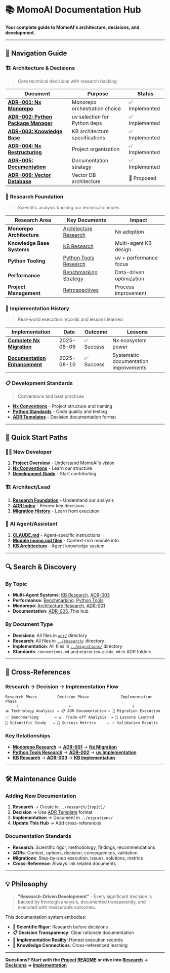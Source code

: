 # 📚 MomoAI Documentation Hub

**Your complete guide to MomoAI's architecture, decisions, and development.**

---

## 🧭 Navigation Guide

### 🏗️ **Architecture & Decisions**

> Core technical decisions with research backing

| Document                                                                          | Purpose                        | Status         |
| --------------------------------------------------------------------------------- | ------------------------------ | -------------- |
| **[ADR-001: Nx Monorepo](adr/001-nx-monorepo/decision.md)**                       | Monorepo orchestration choice  | ✅ Implemented |
| **[ADR-002: Python Package Manager](adr/002-python-package-manager/decision.md)** | uv selection for Python deps   | ✅ Implemented |
| **[ADR-003: Knowledge Base](adr/003-kb-implementation/decision.md)**              | KB architecture specifications | ✅ Implemented |
| **[ADR-004: Nx Restructuring](adr/004-nx-restructuring/)**                        | Project organization           | ✅ Implemented |
| **[ADR-005: Documentation](adr/005-documentation-restructuring/)**                | Documentation strategy         | ✅ Implemented |
| **[ADR-006: Vector Database](adr/006-vector-database-implementation/decision.md)** | Vector DB architecture          | 🚧 Proposed   |

### 🔬 **Research Foundation**

> Scientific analysis backing our technical choices

| Research Area              | Key Documents                                               | Impact                   |
| -------------------------- | ----------------------------------------------------------- | ------------------------ |
| **Monorepo Architecture**  | [Architecture Research](../research/monorepo-architecture/) | Nx adoption              |
| **Knowledge Base Systems** | [KB Research](../research/knowledge-base/)                  | Multi-agent KB design    |
| **Python Tooling**         | [Python Tools Research](../research/python-tooling/)        | uv + performance focus   |
| **Performance**            | [Benchmarking Strategy](../research/performance/)           | Data-driven optimization |
| **Project Management**     | [Retrospectives](../research/project-management/)           | Process improvement      |

### 🔄 **Implementation History**

> Real-world execution records and lessons learned

| Implementation                                                                                         | Date       | Outcome    | Lessons                               |
| ------------------------------------------------------------------------------------------------------ | ---------- | ---------- | ------------------------------------- |
| **[Complete Nx Migration](docs/adr/001-nx-monorepo/migration-guide.md)**                               | 2025-08-09 | ✅ Success | Nx ecosystem power                    |
| **[Documentation Enhancement](docs/adr/005-documentation-restructuring/implementation-2025-08-10.md)** | 2025-08-10 | ✅ Success | Systematic documentation improvements |

### 📋 **Development Standards**

> Conventions and best practices

- **[Nx Conventions](adr/001-nx-monorepo/conventions.md)** - Project structure and naming
- **[Python Standards](../research/python-tooling/)** - Code quality and testing
- **[ADR Templates](adr/)** - Decision documentation format

---

## 🎯 **Quick Start Paths**

### 👨‍💻 **New Developer**

1. **[Project Overview](../README.md)** - Understand MomoAI's vision
2. **[Nx Conventions](adr/001-nx-monorepo/conventions.md)** - Learn our structure
3. **[Development Guide](../README.md#-development)** - Start contributing

### 🏗️ **Architect/Lead**

1. **[Research Foundation](../research/)** - Understand our analysis
2. **[ADR Index](#-architecture--decisions)** - Review key decisions
3. **[Migration History](#-implementation-history)** - Learn from execution

### 🤖 **AI Agent/Assistant**

1. **[CLAUDE.md](../CLAUDE.md)** - Agent-specific instructions
2. **[Module momo.md files](../code/libs/)** - Context-rich module info
3. **[KB Architecture](adr/003-kb-implementation/)** - Agent knowledge system

---

## 🔍 **Search & Discovery**

### By Topic

- **Multi-Agent Systems**: [KB Research](../research/knowledge-base/), [ADR-003](adr/003-kb-implementation/)
- **Performance**: [Benchmarking](../research/performance/), [Python Tools](../research/python-tooling/)
- **Monorepo**: [Architecture Research](../research/monorepo-architecture/), [ADR-001](adr/001-nx-monorepo/)
- **Documentation**: [ADR-005](adr/005-documentation-restructuring/), This hub

### By Document Type

- **Decisions**: All files in [`adr/`](adr/) directory
- **Research**: All files in [`../research/`](../research/) directory
- **Implementation**: All files in [`../migrations/`](../migrations/) directory
- **Standards**: `conventions.md` and `migration-guide.md` in ADR folders

---

## 🔗 **Cross-References**

### Research → Decision → Implementation Flow

```
Research Phase         Decision Phase              Implementation Phase
     ↓                      ↓                           ↓
📊 Technology Analysis → 📋 ADR Documentation → 🔄 Migration Execution
📈 Benchmarking       → ⚖️  Trade-off Analysis  → 📝 Lessons Learned
🔬 Scientific Study   → 🎯 Success Metrics     → ✅ Validation Results
```

### Key Relationships

- **[Monorepo Research](../research/monorepo-architecture/)** → **[ADR-001](adr/001-nx-monorepo/)** → **[Nx Migration](../migrations/)**
- **[Python Tools Research](../research/python-tooling/)** → **[ADR-002](adr/002-python-package-manager/)** → **[uv Implementation](adr/002-python-package-manager/migration-guide.md)**
- **[KB Research](../research/knowledge-base/)** → **[ADR-003](adr/003-kb-implementation/)** → **[KB Implementation](../code/libs/python/momo-kb/)**

---

## 🛠️ **Maintenance Guide**

### Adding New Documentation

1. **Research** → Create in `../research/[topic]/`
2. **Decision** → Use [ADR Template](adr/) format
3. **Implementation** → Document in `../migrations/`
4. **Update This Hub** → Add cross-references

### Documentation Standards

- **Research**: Scientific rigor, methodology, findings, recommendations
- **ADRs**: Context, options, decision, consequences, validation
- **Migrations**: Step-by-step execution, issues, solutions, metrics
- **Cross-Reference**: Always link related documents

---

## 💡 **Philosophy**

> **"Research-Driven Development"** - Every significant decision is backed by thorough analysis, documented transparently, and executed with measurable outcomes.

This documentation system embodies:

- **🔬 Scientific Rigor**: Research before decisions
- **📋 Decision Transparency**: Clear rationale documentation
- **🔄 Implementation Reality**: Honest execution records
- **🔗 Knowledge Connections**: Cross-referenced learning

---

**Questions? Start with the [Project README](../README.md) or dive into [Research](../research/) → [Decisions](adr/) → [Implementation](../migrations/)**
